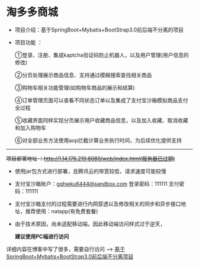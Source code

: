 # 淘多多商城

- 项目介绍：基于SpringBoot+Mybatis+BootStrap3.0前后端不分离的项目

- 项目功能 ：

  ①登录、注册、集成kaptcha验证码防止机器人，以及用户管理(用户信息的修改)  

  ②分页处理展示商品信息、支持通过模糊搜索查找相关商品

  ③购物车相关功能管理(如购物车商品的展示和结算) 

  ④订单管理页面可以查看不同状态订单以及集成了支付宝沙箱模拟商品支付全过程

  ⑤收藏界面同样实现分页展示用户收藏商品信息，以及加入收藏、取消收藏和加入购物车

  ⑥对全部业务方法使用aop拦截计算业务执行时间，为后续优化提供支持

---

~~项目部署地址 ：http://1.14.176.219:8080/web/index.html(服务器已过期)~~

- 使用jar包方式进行部署，且腾讯云的带宽较低，请求速度可能较慢

- 支付宝沙箱账户：gqhwku6444@sandbox.com 登录密码：111111 支付密码：111111

- 支付宝沙箱支付的过程需要进行内网穿透以及修改相关的同步和异步接口地址，推荐使用：natapp(有免费套餐)

- 由于技术原因，尚未适配移动端，因此移动端访问样式过于逆天，

  **建议使用PC端进行访问**

详细内容在博客中写了很多，需要自行访问 --> [基于SpringBoot+Mybatis+BootStrap3.0前后端不分离项目](http://year21.top/2022/07/25/ComputerStore/)

